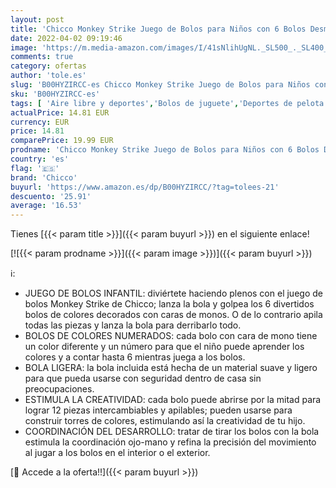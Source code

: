 ```yaml
---
layout: post
title: 'Chicco Monkey Strike Juego de Bolos para Niños con 6 Bolos Desmontables y Apilables en 12 Piezas con una Bola Ligera Incluida - Juguete de Bolos de Infantiles  Regalo para Niños de 18 Meses+'
date: 2022-04-02 09:19:46
image: 'https://m.media-amazon.com/images/I/41sNlihUgNL._SL500_._SL400_.jpg'
comments: true
category: ofertas
author: 'tole.es'
slug: 'B00HYZIRCC-es Chicco Monkey Strike Juego de Bolos para Niños con 6 Bolos...'
sku: 'B00HYZIRCC-es'
tags: [ 'Aire libre y deportes','Bolos de juguete','Deportes de pelota de juguete','Juguetes','Juguetes y juegos','chicco', ]
actualPrice: 14.81 EUR
currency: EUR
price: 14.81
comparePrice: 19.99 EUR
prodname: 'Chicco Monkey Strike Juego de Bolos para Niños con 6 Bolos Desmontables y Apilables en 12 Piezas con una Bola Ligera Incluida - Juguete de Bolos de Infantiles  Regalo para Niños de 18 Meses+'
country: 'es'
flag: '🇪🇸'
brand: 'Chicco'
buyurl: 'https://www.amazon.es/dp/B00HYZIRCC/?tag=tolees-21'
descuento: '25.91'
average: '16.53'
---
```


Tienes [{{< param title >}}]({{< param buyurl >}}) en el siguiente enlace!

[![{{< param prodname >}}]({{< param image >}})]({{< param buyurl >}})

ℹ️:

- JUEGO DE BOLOS INFANTIL: diviértete haciendo plenos con el juego de bolos Monkey Strike de Chicco; lanza la bola y golpea los 6 divertidos bolos de colores decorados con caras de monos. O de lo contrario apila todas las piezas y lanza la bola para derribarlo todo.
- BOLOS DE COLORES NUMERADOS: cada bolo con cara de mono tiene un color diferente y un número para que el niño puede aprender los colores y a contar hasta 6 mientras juega a los bolos.
- BOLA LIGERA: la bola incluida está hecha de un material suave y ligero para que pueda usarse con seguridad dentro de casa sin preocupaciones.
- ESTIMULA LA CREATIVIDAD: cada bolo puede abrirse por la mitad para lograr 12 piezas intercambiables y apilables; pueden usarse para construir torres de colores, estimulando así la creatividad de tu hijo.
- COORDINACIÓN DEL DESARROLLO: tratar de tirar los bolos con la bola estimula la coordinación ojo-mano y refina la precisión del movimiento al jugar a los bolos en el interior o el exterior.

[🛒 Accede a la oferta!!]({{< param buyurl >}})
